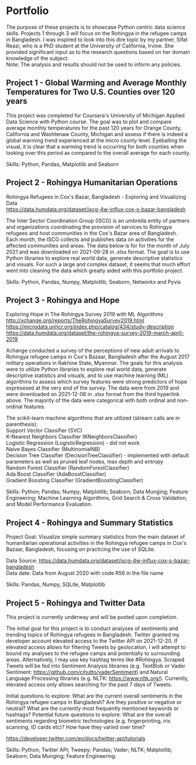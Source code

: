 # Portfolio
The purpose of these projects is to showcase Python centric data science skills.  Projects 1 through 3 will focus on the Rohingya in the refugee camps in Bangladesh. I was inspired to look into this dire topic by my partner, Sifat Reazi, who is a PhD student at the University of California, Irvine. She provided significant input as to the research questions based on her domain knowledge of the subject. 
<br/>Note: The analysis and results should not be used to inform any policies.

## Project 1 - Global Warming and Average Monthly Temperatures for Two U.S. Counties over 120 years

This project was completed for Coursera's University of Michigan Applied Data Science with Python course. The goal was to plot and compare average monthly temperatures for the past 120 years for Orange County, California and Washtenaw County, Michigan and assess if there is indeed a global warming trend experienced at the micro county level. Eyeballing the visual, it is clear that a warming trend is occurring for both counties when looking over this period as compared to the overall average for each county.

Skills: Python, Pandas, Matplotlib and Seaborn

## Project 2 - Rohingya Humanitarian Operations

Rohingya Refugees in Cox's Bazar, Bangladesh - Exploring and Visualizing Data<br/>
https://data.humdata.org/dataset/iscg-4w-influx-cox-s-bazar-bangladesh

The Inter Sector Coordination Group (ISCG) is an umbrella entity of partners and organizations coordinating the provision of services to Rohingya refugees and host communities in the Cox's Bazar area of Bangladesh. Each month, the ISCG collects and publishes data on activities for the affected communities and areas. The data below is for for the month of July 2021 and was downloaded on 2021-09-28 in .xlsx format. The goal is to use Python libraries to explore real world data, generate descriptive statistics and visuals. For such a large and complex dataset, it seems that much effort went into cleaning the data which greatly aided with this portfolio project.

Skills: Python, Pandas, Numpy, Matplotlib, Seaborn, Networkx and Pyvis

## Project 3 - Rohingya and Hope

Exploring Hope in The Rohingya Survey 2019 with ML Algorithms<br/>
http://xchange.org/reports/TheRohingyaSurvey2019.html<br/>
https://microdata.unhcr.org/index.php/catalog/434/study-description<br/>
https://data.humdata.org/dataset/the-rohingya-survey-2019-march-april-2019

Xchange conducted a survey of the perceptions of new adult arrivals to Rohingya refugee camps in Cox's Bazaar, Bangladesh after the August 2017 military operations in Rakhine State, Myanmar. The goals for this analysis were to utilize Python libraries to explore real world data, generate descriptive statistics and visuals, and to use machine learning (ML) algorithms to assess which survey features were strong predictors of hope expresesed at the very end of the survey. The data were from 2019 and were downloaded on 2021-12-06 in .xlsx format from the third hyperlink above. The majority of the data were categorical with both ordinal and non-ordinal features.

The scikit-learn machine algorithms that are utilized (sklearn calls are in parenthesis): <br/>Support Vector Classifier (SVC) <br/>K-Nearest Neighbors Classifier (KNeighborsClassifier) <br/>Logistic Regression (LogisticRegression) - did not work <br/>Naive Bayes Classifier (MultinomialNB) <br/>Decision Tree Classifier (DecisionTreeClassifier) - implemented with default parameters as well as pruned leaf nodes, max depth and entropy <br/>Random Forest Classifier (RandomForestClassifier) <br/>Ada Boost Classifier (AdaBoostClassifier) <br/>Gradient Boosting Classifier (GradientBoostingClassifier)

Skills: Python; Pandas; Numpy; Matplotlib; Seaborn; Data Munging; Feature Engineering; Machine Learning Algorithms, Grid Search & Cross Validation, and Model Performance Evaluation.

## Project 4 - Rohingya and Summary Statistics

Project Goal: Visualize simple summary statistics from the main dataset of humanitarian operational activities in the Rohingya refugee camps in Cox's Bazaar, Bangladesh, focusing on practicing the use of SQLite.

Data Source: https://data.humdata.org/dataset/iscg-4w-influx-cox-s-bazar-bangladesh<br>
Data date: Data from August 2020 with code R56 in the file name

Skills: Pandas, Numpy, SQLite, Matplotlib

## Project 5 - Rohingya and Twitter Data

This project is currently underway and will be posted upon completion.

The initial goal for this project is to conduct analyses of sentiments and trending topics of Rohingya refugees in Bangladesh. Twitter granted my developer account elevated access to the Twitter API on 2021-12-20. If elevated access allows for filtering Tweets by geolocation, I will attempt to bound my analyses to the refugee camps and potentially to surrounding areas. Alternatively, I may use key hashtag terms like #Rohingya. Scraped Tweets will be fed into Sentiment Analysis libraries (e.g. TextBlob or Vader Sentiment: https://github.com/cjhutto/vaderSentiment) and Natural Language Processing libraries (e.g. NLTK: https://www.nltk.org/). Currently, elevated access only allows searching for the past 7 days of Tweets.

Initial questions to explore: What are the current overall sentiments in the Rohingya refugee camps in Bangladesh? Are they positive or negative or neutral? What are the currently most frequently mentioned keywords or hashtags? 
Potential future questions to explore: What are the overall sentiments regarding biometric technologies (e.g. fingerprinting, iris scanning, ID cards etc)? How have they varied over time?

https://developer.twitter.com/en/docs/twitter-api/tutorials<br/>

Skills: Python; Twitter API; Tweepy; Pandas; Vader; NLTK; Matplotlib; Seaborn; Data Munging; Feature Engineering.
